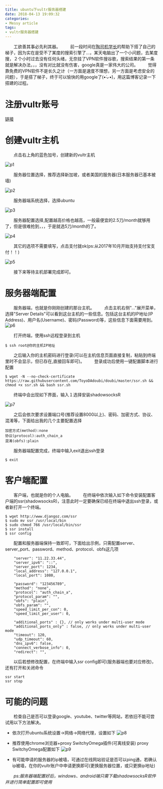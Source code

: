 ```yaml
---
title: ubuntu下vultr服务器搭建
date: 2018-04-13 19:09:32
categories:
- Messy article
tags:
- vultr服务器搭建
---
```

　　工欲善其事必先利其器。
　　前一段时间在[陶司机学长](http://logqtainia.github.io/)的帮助下搭了自己的梯子，因为实在是受不了某度的搜索引擎了...，某天电脑出了一个小问题，去某度搜，２个小时过去没有任何头绪，无奈挂了VPN软件搜谷歌，搜索结果的第一条就是解决办法，，，没有对比就没有伤害，google真是一家伟大的公司。
　　觉得靠免费的VPN软件不是长久之计（一方面是速度不理想，另一方面是考虑安全的问题），于是搭了梯子，终于可以愉快的用google了(•̀⌄•́)，用这篇博客记录一下搭建的过程。
<!-- more -->

# 注册vultr账号
[链接](https://www.vultr.com/)

# 创建vultr主机
　　点击右上角的蓝色加号，创建新的vultr主机

![p1](/p1.png)

　　服务器位置选择，推荐选择新加坡，或者美国的服务器(日本服务器已基本被墙)

![p2](/p2.png)

　　服务器端系统选择，选择ubuntu

![p3](/p3.png)

　　服务器配置选择,配置越高价格也越高，一般最便宜的2.5刀/month就够用了，但是很难抢到，，，于是就选5刀/month的了。

![p4](/p4.png)

　　其它的选项不需要填写，点击支付就ok(ps:从2017年10月开始支持支付宝支付！！)

![p5](/p5.png)

　　接下来等待主机部署完成即可。

# 服务器端配置
　　服务器端，也就是你刚刚创建的那台主机。
　　点击主机右侧"..."展开菜单，选择"Server Details"可以看到这台主机的一些信息。包括这台主机的IP地址(IP Address)、用户名(Username)、密码(Password)等，这些信息下面需要用到。
![p6](/p6.png)

　　打开终端，使用ssh远程登录到主机

```
$ ssh root@你的主机IP地址
```

　　之后输入你的主机密码进行登录(可以在主机信息页面直接复制，粘贴到终端里时不会显示，但已存在,直接回车即可)。
　　登录成功后使用一键配置脚本进行配置

```
$ wget -N --no-check-certificate https://raw.githubusercontent.com/ToyoDAdoubi/doubi/master/ssr.sh && chmod +x ssr.sh && bash ssr.sh
```

　　终端中会出现如下界面，输入１选择安装shadowsocksR

![p7](/p7.png)

　　之后会依次要求设置端口号(推荐设置8000以上)、密码、加密方式、协议、混淆等，下面给出我的几个主要配置选择

```
加密方式(method):none
协议(protocol):auth_chain_a
混淆(obfs):plain
```

　　服务器端配置完成，终端中输入exit退出ssh登录

```
$ exit
```

# 客户端配置
　　客户端，也就是你的个人电脑。
　　在终端中依次输入如下命令安装配置客户端的ssr(shadowsocksR)，注意此时一定要确保已经在终端中退出ssh登录，或者新打开一个终端。

```
$ wget http://www.djangoz.com/ssr
$ sudo mv ssr /usr/local/bin
$ sudo chmod 766 /usr/local/bin/ssr
$ ssr install
$ ssr config
```

　　配置和服务器端保持一致即可，下面给出示例，只需配置server、server_port、password、method、protocol、obfs这几项

```
    "server": "11.22.33.44",
    "server_ipv6": "::",
    "server_port": 1234,
    "local_address": "127.0.0.1",
    "local_port": 1080,

    "password": "123456789",
    "method": "none",
    "protocol": "auth_chain_a",
    "protocol_param": "",
    "obfs": "plain",
    "obfs_param": "",
    "speed_limit_per_con": 0,
    "speed_limit_per_user": 0,

    "additional_ports" : {}, // only works under multi-user mode
    "additional_ports_only" : false, // only works under multi-user mode
    "timeout": 120,
    "udp_timeout": 60,
    "dns_ipv6": false,
    "connect_verbose_info": 0,
    "redirect": "",

```

　　以后若想修改配置，在终端中输入ssr config即可(服务器端也要对应修改)，还有打开和关闭命令

```
ssr start
ssr stop
```

# 可能的问题
　　检查自己是否可以登录google、youtube、twitter等网站，若依旧不能可尝试用以下方法解决。
* 依次打开ubuntu系统设置->网络->网络代理，设置如下
![p8](/p8.png)

* 推荐使用chrome浏览器+proxy SwitchyOmega插件(可离线安装)
proxy SwitchyOmega配置如下
![p9](/p9.png)

* 有可能申请的服务器的ip被墙，可通过在线网站验证是否可以ping通，若确认ip被墙，在你的vultr账户中申请更换即可(更换服务器位置，或只更换ip地址)

　　*ps:服务器端配置好后，windows、android端只需下载shadowsocksR软件并进行简单配置即可使用*